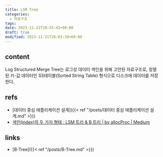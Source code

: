 ```yaml
---
title: LSM Tree
categories:
  - 자료구조
tags: 
date: 2023-11-21T19:33:43+09:00
draft: true
modified: 2023-11-21T20:03:39+09:00
---
```


## content
Log Structured Merge Tree는 로그성 데이터 색인을 위해 고안된 자료구조로, 정렬된 키-값 데이터인 SS테이블(Sorted String Table) 형식으로 디스크에 데이터를 저장한다.


## refs
- [데이터 중심 애플리케이션 설계]({{< ref "/posts/데이터 중심 애플리케이션 설계.md" >}})
- [색인(index)의 두 가지 형태 : LSM 트리 & B 트리 | by allocProc | Medium](https://jaeyeong951.medium.com/%EC%83%89%EC%9D%B8-index-%EC%9D%98-%EB%91%90-%EA%B0%80%EC%A7%80-%ED%98%95%ED%83%9C-lsm-%ED%8A%B8%EB%A6%AC-b-%ED%8A%B8%EB%A6%AC-7a4ab7887db5)


## links
- [B-Tree]({{< ref "/posts/B-Tree.md" >}})
